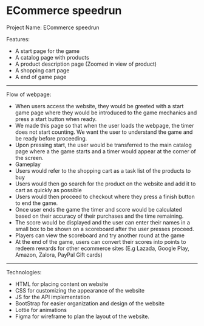 # ECommerce speedrun
Project Name:
ECommerce speedrun

Features:
- A start page for the game
- A catalog page with products
- A product description page (Zoomed in view of product)
- A shopping cart page
- A end of game page

---

Flow of webpage:
- When users access the website, they would be greeted with a start game page where they would be introduced to the game mechanics and press a start button when ready.
- We made this page so that when the user loads the webpage, the timer does not start counting. We want the user to understand the game and be ready before proceeding.
- Upon pressing start, the user would be transferred to the main catalog page where a the game starts and a timer would appear at the corner of the screen.
-  Gameplay
- Users would refer to the shopping cart as a task list of the products to buy
- Users would then go search for the product on the website and add it to cart as quickly as possible
- Users would then proceed to checkout where they press a finish button to end the game.
- Once user ends the game the timer and score would be calculated based on their accuracy of their purchases and the time remaining.
- The score would be displayed and the user can enter their names in a small box to be shown on a scoreboard after the user presses proceed.
- Players can view the scoreboard and try another round at the game
- At the end of the game, users can convert their scores into points to redeem rewards for other ecommerce sites (E.g Lazada, Google Play, Amazon, Zalora, PayPal Gift cards)
 
---

Technologies:
- HTML for placing content on website
- CSS for customizing the appearance of the website
- JS for the API implementation
- BootStrap for easier organization and design of the website
- Lottie for animations
- Figma for wireframe to plan the layout of the website.
